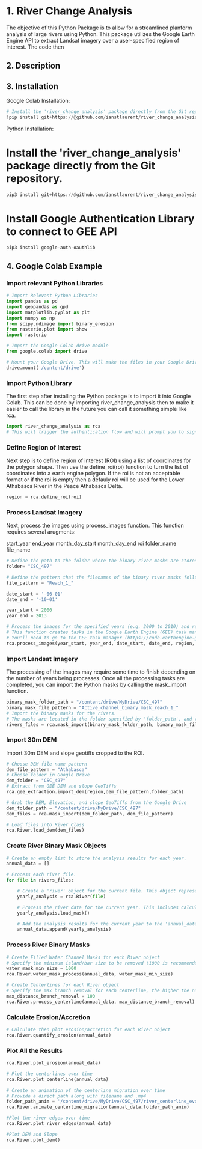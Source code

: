 # 1. River Change Analysis

The objective of this Python Package is to allow for a streamlined planform analysis of large rivers using Python. This package utilizes the Google Earth Engine API to extract Landsat imagery over a user-specified region of interest. The code then

## 2. Description


## 3. Installation

Google Colab Installation:

```python
# Install the 'river_change_analysis' package directly from the Git repository.
!pip install git+https://@github.com/ianstlaurent/river_change_analysis.git
```

Python Installation:

# Install the 'river_change_analysis' package directly from the Git repository.
```python
pip3 install git+https://@github.com/ianstlaurent/river_change_analysis.git
```

# Install Google Authentication Library to connect to GEE API
```python
pip3 install google-auth-oauthlib
```

## 4. Google Colab Example

### Import relevant Python Libraries

```python
# Import Relevant Python Libraries
import pandas as pd
import geopandas as gpd
import matplotlib.pyplot as plt
import numpy as np
from scipy.ndimage import binary_erosion
from rasterio.plot import show
import rasterio

# Import the Google Colab drive module
from google.colab import drive

# Mount your Google Drive. This will make the files in your Google Drive accessible from this Google Colab notebook.You'll be prompted to sign in to your Google account, and you'll need to allow Colab to access your Google Drive.
drive.mount('/content/drive')
```

### Import Python Library

The first step after installing the Python package is to import it into Google Colab. This can be done by importing river_change_analysis then to make it easier to call the library in the future you can call it something simple like rca.

```python
import river_change_analysis as rca
# This will trigger the authentication flow and will prompt you to sign in to your Google account. You'll need to allow the Earth Engine Python API to access your account, then you'll be given a code to paste into the prompt in Google Colab.
```
### Define Region of Interest

Next step is to define region of interest (ROI) using a list of coordinates for the polygon shape. Then use the define_roi(roi) function to turn the list of coordinates into a earth engine polygon.  If the roi is not an acceptable format or if the roi is empty then a defauly roi will be used for the Lower Athabasca River in the Peace Athabasca Delta.

```python
region = rca.define_roi(roi)
```

### Process Landsat Imagery

Next, process the images using process_images function. This function requires several arugments:

start_year
end_year
month_day_start
month_day_end
roi
folder_name
file_name

```python
# Define the path to the folder where the binary river masks are stored.
folder= "CSC_497"

# Define the pattern that the filenames of the binary river masks follow.
file_pattern = "Reach_1_"

date_start = '-06-01'
date_end = '-10-01'

year_start = 2000
year_end = 2013

# Process the images for the specified years (e.g. 2000 to 2010) and region.
# This function creates tasks in the Google Earth Engine (GEE) task manager.
# You'll need to go to the GEE task manager (https://code.earthengine.google.com/tasks) and accept the tasks to start the processing.
rca.process_images(year_start, year_end, date_start, date_end, region, folder, file_pattern)
```

### Import Landsat Imagery

The processing of the images may require some time to finish depending on the number of years being processes. Once all the processing tasks are completed, you can import the Python masks by calling the mask_import function.

```python
binary_mask_folder_path = "/content/drive/MyDrive/CSC_497"
binary_mask_file_pattern = "Active_channel_binary_mask_reach_1_"
# Import the binary masks for the rivers.
# The masks are located in the folder specified by 'folder_path', and their filenames follow the pattern specified by 'file_pattern'.
rivers_files = rca.mask_import(binary_mask_folder_path, binary_mask_file_pattern)
```

### Import 30m DEM

Import 30m DEM and slope geotiffs cropped to the ROI.

```python
# Choose DEM file name pattern
dem_file_pattern = "Athabasca"
# Choose folder in Google Drive
dem_folder = "CSC_497"
# Extract from GEE DEM and slope GeoTiffs
rca.gee_extraction.import_dem(region,dem_file_pattern,folder_path)

# Grab the DEM, Elevation, and slope GeoTiffs from the Google Drive
dem_folder_path = "/content/drive/MyDrive/CSC_497"
dem_files = rca.mask_import(dem_folder_path, dem_file_pattern)

# Load files into River Class
rca.River.load_dem(dem_files)
```

### Create River Binary Mask Objects

```python
# Create an empty list to store the analysis results for each year.
annual_data = []

# Process each river file.
for file in rivers_files:

    # Create a 'river' object for the current file. This object represents a river for a specific year.
    yearly_analysis = rca.River(file)

    # Process the river data for the current year. This includes calculating the river width and identifying areas of erosion and accretion.
    yearly_analysis.load_mask()

    # Add the analysis results for the current year to the 'annual_data' list.
    annual_data.append(yearly_analysis)
```

### Process River Binary Masks

```python
# Create Filled Water Channel Masks for each River object
# Specify the minimum island/bar size to be removed (1000 is recommended)
water_mask_min_size = 1000
rca.River.water_mask_process(annual_data, water_mask_min_size)

# Create Centerlines for each River object
# Specify the max branch removal for each centerline, the higher the number the more points removed from the centerline (100 is recommended)
max_distance_branch_removal = 100
rca.River.process_centerline(annual_data, max_distance_branch_removal)
```

### Calculate Erosion/Accretion

```python
# Calculate then plot erosion/accretion for each River object
rca.River.quantify_erosion(annual_data)
```

### Plot All the Results

```python
rca.River.plot_erosion(annual_data)

# Plot the centerlines over time
rca.River.plot_centerline(annual_data)

# Create an animation of the centerline migration over time
# Provide a direct path along with filename and .mp4
folder_path_anim = '/content/drive/MyDrive/CSC_497/river_centerline_evolution.mp4'
rca.River.animate_centerline_migration(annual_data,folder_path_anim)

#Plot the river edges over time
rca.River.plot_river_edges(annual_data)

#Plot DEM and Slope
rca.River.plot_dem()
```









